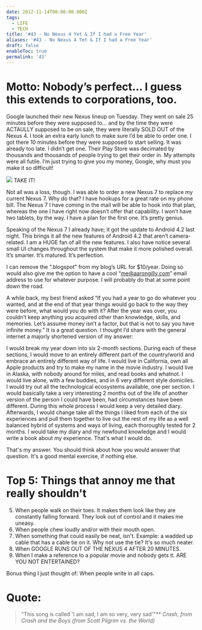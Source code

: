 ```yaml
---
date: 2012-11-14T00:00:00.000Z
tags:
  - LIFE
  - TECH
title: '#43 - No Nexus 4 Yet & If I had a Free Year'
aliases: '#43 - No Nexus 4 Yet & If I had a Free Year'
draft: false
enableToc: true
permalink: '43'
---
```


# Motto: Nobody’s perfect… I guess this extends to corporations, too.

Google launched their new Nexus lineup on Tuesday. They went on sale 25 minutes before they were supposed to… and by the time they were ACTAULLY supposed to be on sale, they were literally SOLD OUT of the Nexus 4. I took an extra early lunch to make sure I’d be able to order one. I got there 10 minutes before they were supposed to start selling. It was already too late. I didn’t get one. Their Play Store was decimated by thousands and thousands of people trying to get their order in. My attempts were all futile. I’m just trying to give you my money, Google, why must you make it so difficult!

![](assets/43-1.gif)
TAKE IT!

Not all was a loss, though. I was able to order a new Nexus 7 to replace my current Nexus 7. Why do that? I have hookups for a great rate on my phone bill. The Nexus 7 I have coming in the mail will be able to hook into that plan, whereas the one I have right now doesn’t offer that capability. I won’t have two tablets, by the way. I have a plan for the first one. It’s pretty genius.

Speaking of the Nexus 7 I already have; it got the update to Android 4.2 last night. This brings it all the new features of Android 4.2 that aren’t camera-related. I am a HUGE fan of all the new features. I also have notice several small UI changes throughout the system that make it more polished overall. It’s smarter. It’s matured. It’s perfection.

I can remove the “.blogspot” from my blog’s URL for $10/year. Doing so would also give me the option to have a cool “me@aarongilly.com” email address to use for whatever purpose. I will probably do that at some point down the road.

A while back, my best friend asked “If you had a year to go do whatever you wanted, and at the end of that year things would go back to the way they were before,  what would you do with it? After the year was over, you couldn’t keep anything you acquired other than knowledge, skills, and memories. Let’s assume money isn’t a factor, but that is not to say you have infinite money.” It is a great question. I thought I’d share with the general internet a majorly shortened version of my answer:

I would break my year down into six 2-month sections. During each of these sections, I would move to an entirely different part of the country/world and embrace an entirely different way of life. I would live in California, own all Apple products and try to make my name in the movie industry. I would live in Alaska, with nobody around for miles, and read books and whatnot. I would live alone, with a few buddies, and in 6 very different style domiciles. I would try out all the technological ecosystems available, one per section. I would basically take a very interesting 2 months out of the life of another version of the person I could have been, had circumstances have been different. During this whole process I would keep a very detailed diary. Afterwards, I would change take all the things I liked from each of the six experiences and pull them together to live out the rest of my life as a well balanced hybrid of systems and ways of living, each thoroughly tested for 2 months. I would take my diary and my newfound knowledge and I would write a book about my experience. That's what I would do.

That's my answer. You should think about how you would answer that question. It's a good mental exercise, if nothing else.

# Top 5: Things that annoy me that really shouldn't
5. When people walk on their toes. It makes them look like they are constantly falling forward. They look out of control and it makes me uneasy.
4. When people chew loudly and/or with their mouth open.
3. When something that could easily be neat, isn't. Example: a wadded up cable that has a cable tie on it. Why not use the tie? It's so much neater.
2. When GOOGLE RUNS OUT OF THE NEXUS 4 AFTER 20 MINUTES.
1. When I make a reference to a popular movie and nobody gets it. ARE YOU NOT ENTERTAINED?

Bonus thing I just thought of: When people write in all caps.
# Quote:
> "This song is called 'I am sad, I am so very, very sad'"**
<cite>Crash, from Crash and the Boys (from Scott Pilgrim vs. the World)</cite>
